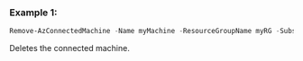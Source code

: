 ### Example 1:
```powershell
Remove-AzConnectedMachine -Name myMachine -ResourceGroupName myRG -SubscriptionId 67379433-5e19-4702-b39a-c0a03ca8d20c
```
Deletes the connected machine.

